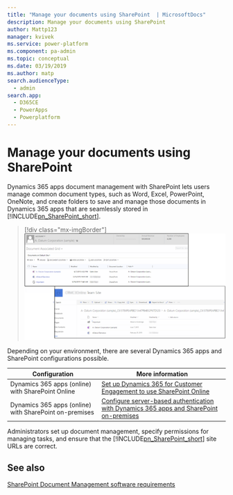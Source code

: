 ```yaml
---
title: "Manage your documents using SharePoint  | MicrosoftDocs"
description: Manage your documents using SharePoint 
author: Mattp123
manager: kvivek
ms.service: power-platform
ms.component: pa-admin
ms.topic: conceptual
ms.date: 03/19/2019
ms.author: matp
search.audienceType: 
  - admin
search.app: 
  - D365CE
  - PowerApps
  - Powerplatform
---
```

# Manage your documents using SharePoint

Dynamics 365 apps document management with SharePoint lets users manage common document types, such as Word, Excel, PowerPoint, OneNote, and create folders to save and manage those documents in Dynamics 365 apps that are seamlessly stored in [!INCLUDE[pn_SharePoint_short](../includes/pn-sharepoint-short.md)]. 

> [!div class="mx-imgBorder"] 
> ![](media/sp-ce-doc-management.png "Document management in customer engagement and SharePoint")

Depending on your environment, there are several Dynamics 365 apps and SharePoint configurations possible. 


|Configuration  |More information  |
|---------|---------|
|Dynamics 365 apps (online) with SharePoint Online     |  [Set up Dynamics 365 for Customer Engagement to use SharePoint Online](set-up-dynamics-365-online-to-use-sharepoint-online.md)    |
|Dynamics 365 apps (online) with SharePoint on-premises     | [Configure server-based authentication with Dynamics 365 apps and SharePoint on-premises](configure-server-based-authentication-sharepoint-on-premises.md)        |

Administrators set up document management, specify permissions for managing tasks, and ensure that the [!INCLUDE[pn_SharePoint_short](../includes/pn-sharepoint-short.md)] site URLs are correct.  
  
## See also
[SharePoint Document Management software requirements](sharepoint-document-management-software-requirements.md) <br />
